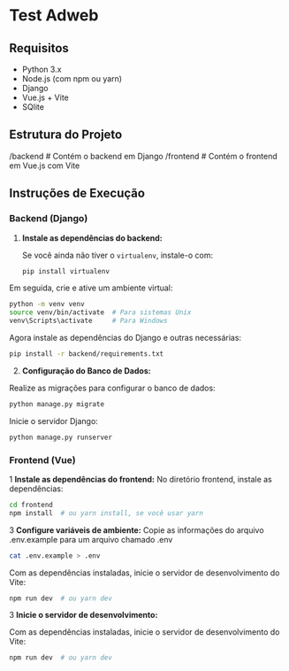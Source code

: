 # Test Adweb

## Requisitos

- Python 3.x
- Node.js (com npm ou yarn)
- Django
- Vue.js + Vite
- SQlite

## Estrutura do Projeto

/backend # Contém o backend em Django 
/frontend # Contém o frontend em Vue.js com Vite


## Instruções de Execução

### Backend (Django)

1. **Instale as dependências do backend:**

   Se você ainda não tiver o `virtualenv`, instale-o com:

   ```bash
   pip install virtualenv
   ```

Em seguida, crie e ative um ambiente virtual:

```bash
python -m venv venv
source venv/bin/activate  # Para sistemas Unix
venv\Scripts\activate     # Para Windows
```
Agora instale as dependências do Django e outras necessárias:

```bash
pip install -r backend/requirements.txt
```

2. **Configuração do Banco de Dados:**

Realize as migrações para configurar o banco de dados:

```bash
python manage.py migrate
```
Inicie o servidor Django:

```bash
python manage.py runserver
```

### Frontend (Vue)

1 **Instale as dependências do frontend:**
No diretório frontend, instale as dependências:

```bash
cd frontend
npm install  # ou yarn install, se você usar yarn
```

3 **Configure variáveis de ambiente:**
Copie as informações do arquivo .env.example para um arquivo chamado .env

```bash
cat .env.example > .env
```

Com as dependências instaladas, inicie o servidor de desenvolvimento do Vite:

```bash
npm run dev  # ou yarn dev
```

3 **Inicie o servidor de desenvolvimento:**

Com as dependências instaladas, inicie o servidor de desenvolvimento do Vite:

```bash
npm run dev  # ou yarn dev
```
